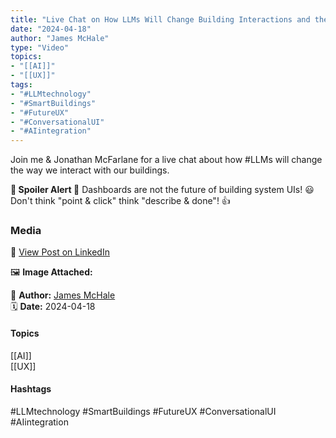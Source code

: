 ```yaml
---
title: "Live Chat on How LLMs Will Change Building Interactions and the Future Beyond Dashboards"  
date: "2024-04-18"  
author: "James McHale"  
type: "Video"  
topics:  
- "[[AI]]"  
- "[[UX]]"   
tags:  
- "#LLMtechnology"  
- "#SmartBuildings"  
- "#FutureUX"  
- "#ConversationalUI"  
- "#AIintegration"  
---
```

Join me & Jonathan McFarlane for a live chat about how #LLMs will change the way we interact with our buildings.

**🚨 Spoiler Alert 🚨** Dashboards are not the future of building system UIs! 😃  
Don't think "point & click" think "describe & done"! 👍

### Media

🔗 [View Post on LinkedIn](https://www.linkedin.com/feed/update/urn:li:activity:7186529163007119360)  
  
🖼 **Image Attached:**  
  
  
👤 **Author:** [James McHale](https://www.linkedin.com/in/jonathanmcfarlane/)  
🗓️ **Date:** 2024-04-18

#### Topics

[[AI]]  
[[UX]]  

#### Hashtags

#LLMtechnology #SmartBuildings #FutureUX #ConversationalUI #AIintegration